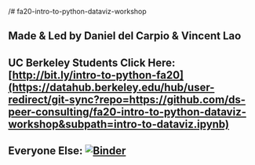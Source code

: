 /# fa20-intro-to-python-dataviz-workshop
## Made & Led by Daniel del Carpio & Vincent Lao 


## **UC Berkeley Students Click Here: [http://bit.ly/intro-to-python-fa20](https://datahub.berkeley.edu/hub/user-redirect/git-sync?repo=https://github.com/ds-peer-consulting/fa20-intro-to-python-dataviz-workshop&subpath=intro-to-dataviz.ipynb)**



## **Everyone Else: [![Binder](https://mybinder.org/badge_logo.svg)](https://mybinder.org/v2/gh/ds-peer-consulting/fa20-intro-to-python-dataviz-workshop/master)**
